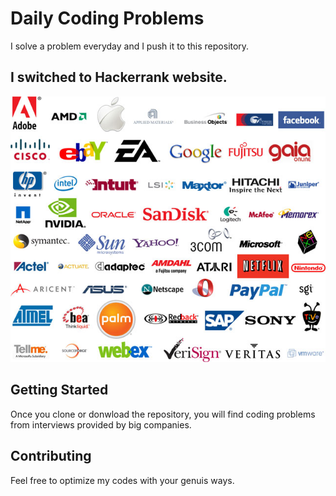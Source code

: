 # Daily Coding Problems

I solve a problem everyday and I push it to this repository.

## I switched to Hackerrank website.





![](https://github.com/dombroks/Daily-Coding-Problem/blob/master/tech-companies.jpg)


## Getting Started

Once you clone or donwload the repository, you will find coding problems from interviews provided by big companies.



## Contributing

Feel free to optimize my codes with your genuis ways.





